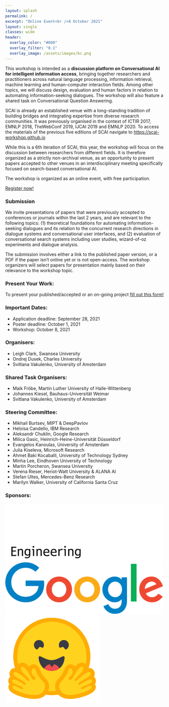 ```yaml
---
layout: splash
permalink: /
excerpt: "Online Event<br />8 October 2021"
layout: single
classes: wide
header:
  overlay_color: "#000"
  overlay_filter: "0.1"
  overlay_image: /assets/images/bc.png
---
```



<!-- ### Workshop overview: -->

This workshop is intended as a **discussion platform on Conversational AI for intelligent information access**, bringing together researchers and practitioners across natural language processing, information retrieval, machine learning and human-computer interaction fields. Among other topics, we will discuss design, evaluation and human factors in relation to automating information-seeking dialogues. The workshop will also feature a shared task on Conversational Question Answering.

SCAI is already an established venue with a long-standing tradition of building bridges and integrating expertise from diverse research communities. It was previously organised in the context of ICTIR 2017, EMNLP 2018, TheWebConf 2019, IJCAI 2019 and EMNLP 2020. To access the materials of the previous five editions of SCAI navigate to <https://scai-workshop.github.io>

While this is a 6th iteration of SCAI, this year, the workshop will focus on the discussion between researchers from different fields. It is therefore organized as a strictly non-archival venue, as an opportunity to present papers accepted to other venues in an interdisciplinary meeting specifically focused on search-based conversational AI.

The workshop is organized as an online event, with free participation.


[Register now!](https://www.eventbrite.com/e/scai21-tickets-167871384831)


### Submission

We invite presentations of papers that were previously accepted to conferences or journals within the last 2 years, and are relevant to the following topics: (1) theoretical foundations for automating information-seeking dialogues and its relation to the concurrent research directions in dialogue systems and conversational user interfaces, and (2) evaluation of conversational search systems including user studies, wizard-of-oz experiments and dialogue analysis.

The submission involves either a link to the published paper version, or a PDF if the paper isn’t online yet or is not open-access. The workshop organizers will select papers for presentation mainly based on their relevance to the workshop topic.


### Present Your Work:

To present your published/accepted or an on-going project [fill out this form!](https://forms.gle/CSCch2FBRT9V84gA8) 


### Important Dates:

* Application deadline: September 28, 2021
* Poster deadline: October 1, 2021
* Workshop: October 8, 2021

### Organisers:

* Leigh Clark, Swansea University
* Ondrej Dusek, Charles University
* Svitlana Vakulenko, University of Amsterdam

### Shared Task Organisers:

* Maik Fröbe, Martin Luther University of Halle-Wittenberg
* Johannes Kiesel, Bauhaus-Universität Weimar
* Svitlana Vakulenko, University of Amsterdam

### Steering Committee:

* Mikhail Burtsev,  MIPT & DeepPavlov
* Heloisa Candello, IBM Research
* Aleksandr Chuklin, Google Research
* Milica Gasic, Heinrich-Heine-Universität Düsseldorf
* Evangelos Kanoulas, University of Amsterdam
* Julia Kiseleva, Microsoft Research
* Ahmet Baki Kocaballi, University of Technology Sydney
* Minha Lee, Eindhoven University of Technology
* Martin Porcheron, Swansea University
* Verena Rieser, Heriot-Watt University & ALANA AI
* Stefan Ultes, Mercedes-Benz Research
* Marilyn Walker, University of California Santa Cruz

### Sponsors:

<img src="/assets/images/bloomberg.png" alt="Bloomberg" width="500"/>
<br />
<img src="/assets/images/google.png" alt="Google" width="500"/>
<br />
<img src="/assets/images/huggingface.png" alt="HuggingFace" width="300"/>
